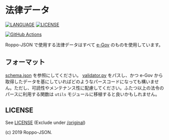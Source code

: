 # 法律データ

[![LANGUAGE](https://img.shields.io/badge/Python-3.8.0-blue.svg)](https://docs.python.org/3/)
[![LICENSE](https://img.shields.io/badge/License-Apache%202-orange.svg)](http://www.apache.org/licenses/LICENSE-2.0)

[![GitHub Actions](https://github.com/Roppo-JSON/data/workflows/Formatter%20Test/badge.svg)](https://github.com/Roppo-JSON/data/actions)

Roppo-JSON で使用する法律データはすべて [e-Gov](https://www.e-gov.go.jp/) のものを使用しています。

## フォーマット

[schema.json](./schema.json) を参照にしてください。 [validator.py](./validator.py) をパスし、かつ e-Gov から取得したデータを基にしていればどのようなパースコードになっても構いません。ただし、可読性やメンテナンス性に配慮してください。ふたつ以上の法令のパースに利用する関数は `utils` モジュールに移植すると良いかもしれません。

## LICENSE

See [LICENSE](./LICENSE) (Exclude under [/original](./original/))

(c) 2019 Roppo-JSON.
